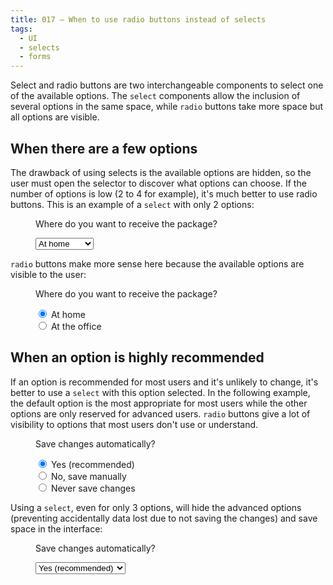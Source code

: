 ```yaml
---
title: 017 — When to use radio buttons instead of selects
tags:
  - UI
  - selects
  - forms
---
```


Select and radio buttons are two interchangeable components to select one of the
available options. The `select` components allow the inclusion of several
options in the same space, while `radio` buttons take more space but all options
are visible.

## When there are a few options

The drawback of using selects is the available options are hidden, so the user
must open the selector to discover what options can choose. If the number of
options is low (2 to 4 for example), it's much better to use radio buttons. This
is an example of a `select` with only 2 options:

<figure>
<label>
  <p>Where do you want to receive the package?</p>
  <select>
    <option selected>At home</option>
    <option>At the office</option>
  </select>
</label>
</figure>

`radio` buttons make more sense here because the available options are visible
to the user:

<figure>
  <p>Where do you want to receive the package?</p>
  <label><input type="radio" name="package" value="home" checked> At home</label><br>
  <label><input type="radio" name="package" value="office"> At the office</label>
</figure>

## When an option is highly recommended

If an option is recommended for most users and it's unlikely to change, it's
better to use a `select` with this option selected. In the following example,
the default option is the most appropriate for most users while the other
options are only reserved for advanced users. `radio` buttons give a lot of
visibility to options that most users don't use or understand.

<figure>
  <p>Save changes automatically?</p>
  <label><input type="radio" name="changes" value="auto" checked> Yes (recommended)</label><br>
  <label><input type="radio" name="changes" value="manual"> No, save manually</label><br>
  <label><input type="radio" name="changes" value="none"> Never save changes</label>
</figure>

Using a `select`, even for only 3 options, will hide the advanced options
(preventing accidentally data lost due to not saving the changes) and save space
in the interface:

<figure>
  <label>
    <p>Save changes automatically?</p>
    <select>
      <option selected>Yes (recommended)</option>
      <option>No, save manually</option>
      <option>Never save changes</option>
    </select>
  </label>
</figure>
